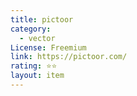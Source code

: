 ```yaml
---
title: pictoor
category:
  - vector
License: Freemium
link: https://pictoor.com/
rating: ⭐⭐
layout: item
---
```

